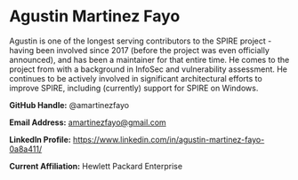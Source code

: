 # Agustin Martinez Fayo
Agustin is one of the longest serving contributors to the SPIRE project - having been involved since 2017 (before the project was even officially announced), and has been a maintainer for that entire time. He comes to the project from with a background in InfoSec and vulnerability assessment. He continues to be actively involved in significant architectural efforts to improve SPIRE, including (currently) support for SPIRE on Windows. 

**GitHub Handle:** @amartinezfayo


**Email Address:** amartinezfayo@gmail.com


**LinkedIn Profile:** https://www.linkedin.com/in/agustin-martinez-fayo-0a8a411/


**Current Affiliation:** Hewlett Packard Enterprise
